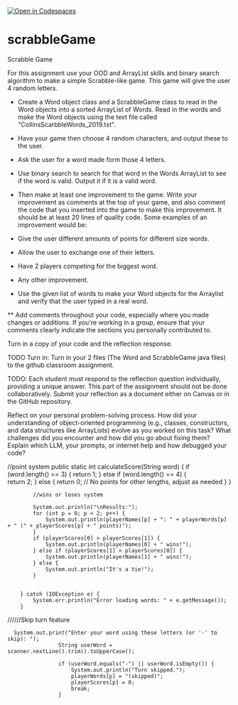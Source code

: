 [![Open in Codespaces](https://classroom.github.com/assets/launch-codespace-2972f46106e565e64193e422d61a12cf1da4916b45550586e14ef0a7c637dd04.svg)](https://classroom.github.com/open-in-codespaces?assignment_repo_id=19881124)
# scrabbleGame

Scrabble Game 

For this assignment use your OOD and ArrayList skills and binary search algorithm to make a simple Scrabble-like game.  This game will give the user 4 random letters.  

* Create a Word object class and a ScrabbleGame class to read in the Word objects into a sorted ArrayList of Words. Read in the words and make the Word objects using the text file called "CollinsScarbbleWords_2019.txt".
* Have your game then choose 4 random characters, and output these to the user.
* Ask the user for a word made form those 4 letters.
* Use binary search to search for that word in the Words ArrayList to see if the word is valid. Output it if it is a valid word.
* Then make at least one improvement to the game.  Write your improvement as comments at the top of your game, and also comment the code that you inserted into the game to make this improvement.  It should be at least 20 lines of quality code. Some examples of an improvement would be:

* Give the user different amounts of points for different size words.
* Allow the user to exchange one of their letters.
* Have 2 players competing for the biggest word.
* Any other improvement.
* Use the given list of words to make your Word objects for the Arraylist and verify that the user typed in a real word.

** Add comments throughout your code, especially where you made changes or additions. If you're working in a group, ensure that your comments clearly indicate the sections you personally contributed to.

Turn in a copy of your code and the reflection response.

TODO Turn in: Turn in your 2 files (The Word and ScrabbleGame java files) to the github classroom assignment.

TODO: Each student must respond to the reflection question individually, providing a unique answer. This part of the assignment should not be done collaboratively. Submit your reflection as a document either on Canvas or in the GitHub repository.

Reflect on your personal problem-solving process. How did your understanding of object-oriented programming (e.g., classes, constructors, and data structures like ArrayLists) evolve as you worked on this task? What challenges did you encounter and how did you go about fixing them? Explain which LLM, your prompts, or internet help and how debugged your code?

//point system 
public static int calculateScore(String word) { 
        if (word.length() == 3) {
            return 1;
        } else if (word.length() == 4) {            
            return 2;
        } else {
            return 0; // No points for other lengths, adjust as needed
        }
    } 

            //wins or loses system 

            System.out.println("\nResults:"); 
            for (int p = 0; p < 2; p++) {
                System.out.println(playerNames[p] + ": " + playerWords[p] + " (" + playerScores[p] + " points)");
            }
            if (playerScores[0] > playerScores[1]) {
                System.out.println(playerNames[0] + " wins!");
            } else if (playerScores[1] > playerScores[0]) {
                System.out.println(playerNames[1] + " wins!");
            } else {
                System.out.println("It's a tie!");
            } 
            

        } catch (IOException e) {
            System.err.println("Error loading words: " + e.getMessage());
        }

//////Skip turn feature 

      System.out.print("Enter your word using these letters (or '-' to skip): ");
                    String userWord = scanner.nextLine().trim().toUpperCase();

                    if (userWord.equals("-") || userWord.isEmpty()) {
                        System.out.println("Turn skipped.");
                        playerWords[p] = "(skipped)";
                        playerScores[p] = 0;
                        break;
                    }